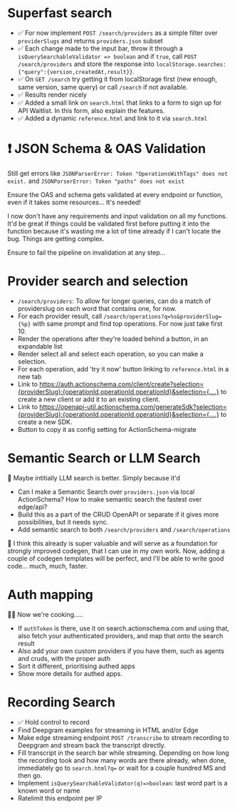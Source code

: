 <!--

Search is the vital first step that comes before endpoint authentication and execution. It should be done super well.

1. User types in a request or records it, or gets sent a request from a phonecall or so.
2. '/search/providers' responds with selection of providers.
3. For each provider, a follow up `/search/operations`
4. User creates selection creates an oauth2-app, framework-sdk, or tests individual operations.

-->

# Superfast search

- ✅ For now implement `POST /search/providers` as a simple filter over `providerSlugs` and returns `providers.json` subset
- ✅ Each change made to the input bar, throw it through a `isQuerySearchableValidator => boolean` and if `true`, call `POST /search/providers` and store the response into `localStorage.searches:{"query":{version,createdAt,result}}`.
- ✅ On `GET /search` try getting it from localStorage first (new enough, same version, same query) or call `/search` if not available.
- ✅ Results render nicely
- ✅ Added a small link on `search.html` that links to a form to sign up for API Waitlist. In this form, also explain the features.
- ✅ Added a dynamic `reference.html` and link to it via `search.html`

# ❗️ JSON Schema & OAS Validation

Still get errors like `JSONParserError: Token "OperationsWithTags" does not exist.` and `JSONParserError: Token "paths" does not exist`

Ensure the OAS and schema gets validated at every endpoint or function, even if it takes some resources... It's needed!

I now don't have any requirements and input validation on all my functions. It'd be great if things could be validated first before putting it into the function because it's wasting me a lot of time already if I can't locate the bug. Things are getting complex.

Ensure to fail the pipeline on invalidation at any step...

# Provider search and selection

- `/search/providers`: To allow for longer queries, can do a match of providerslug on each word that contains one, for now.
- For each provider result, call `/search/operations?q=%s&providerSlug={%p}` with same prompt and find top operations. For now just take first 10.
- Render the operations after they're loaded behind a button, in an expandable list
- Render select all and select each operation, so you can make a selection.
- For each operation, add 'try it now' button linking to `reference.html` in a new tab
- Link to https://auth.actionschema.com/client/create?selection={providerSlug}:{operationId,operationId,operationId}&selection={....} to create a new client or add it to an existing client.
- Link to https://openapi-util.actionschema.com/generateSdk?selection={providerSlug}:{operationId,operationId,operationId}&selection={....} to create a new SDK.
- Button to copy it as config setting for ActionSchema-migrate

# Semantic Search or LLM Search

🤔 Maybe intitially LLM search is better. Simply because it'd

- Can I make a Semantic Search over `providers.json` via local ActionSchema? How to make semantic search the fastest over edge/api?
- Build this as a part of the CRUD OpenAPI or separate if it gives more possibilities, but it needs sync.
- Add semantic search to both `/search/providers` and `/search/operations`

🎉 I think this already is super valuable and will serve as a foundation for strongly improved codegen, that I can use in my own work. Now, adding a couple of codegen templates will be perfect, and I'll be able to write good code... much, much, faster.

# Auth mapping

👨‍🍳 Now we're cooking.....

- If `authToken` is there, use it on search.actionschema.com and using that, also fetch your authenticated providers, and map that onto the search result
- Also add your own custom providers if you have them, such as agents and cruds, with the proper auth
- Sort it different, prioritising authed apps
- Show more details for authed apps.

# Recording Search

- ✅ Hold control to record
- Find Deepgram examples for streaming in HTML and/or Edge
- Make edge streaming endpoint `POST /transcribe` to stream recording to Deepgram and stream back the transcript directly.
- Fill transcript in the search bar while streaming. Depending on how long the recording took and how many words are there already, when done, immediately go to `search.html?q=` or wait for a couple hundred MS and then go.
- Implement `isQuerySearchableValidator(q)=>boolean`: last word part is a known word or name
- Ratelimit this endpoint per IP
